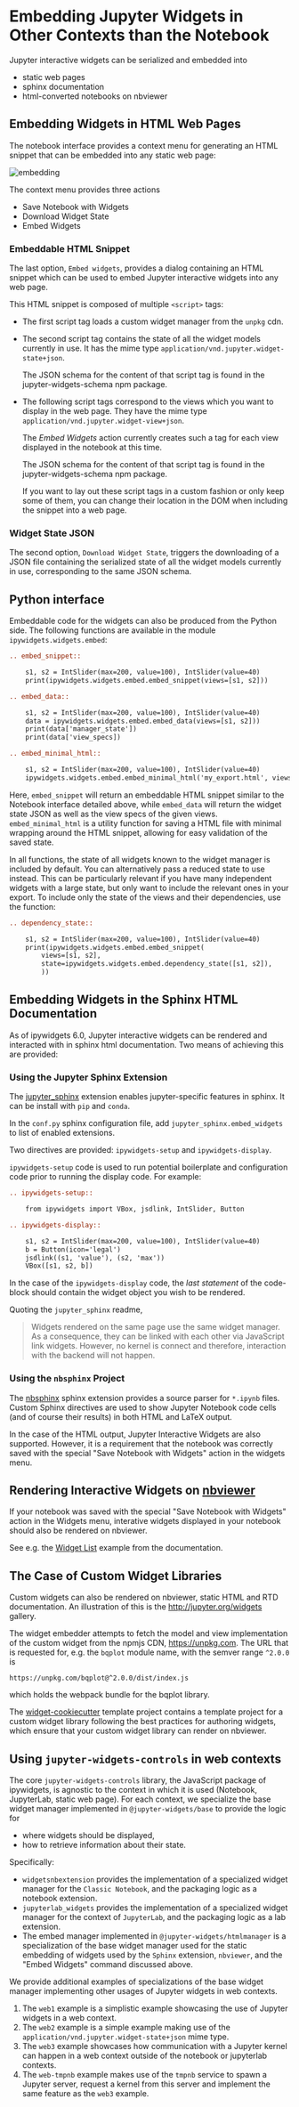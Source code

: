 # Embedding Jupyter Widgets in Other Contexts than the Notebook

Jupyter interactive widgets can be serialized and embedded into

 - static web pages
 - sphinx documentation
 - html-converted notebooks on nbviewer

## Embedding Widgets in HTML Web Pages

The notebook interface provides a context menu for generating an HTML snippet
that can be embedded into any static web page:

![embedding](./embed.gif)

The context menu provides three actions

 - Save Notebook with Widgets
 - Download Widget State
 - Embed Widgets

### Embeddable HTML Snippet

The last option, `Embed widgets`, provides a dialog containing an HTML snippet
which can be used to embed Jupyter interactive widgets into any web page.

This HTML snippet is composed of multiple `<script>` tags:

 - The first script tag loads a custom widget manager from the `unpkg` cdn.
 - The second script tag contains the state of all the widget models currently
   in use. It has the mime type `application/vnd.jupyter.widget-state+json`.

   The JSON schema for the content of that script tag is found in the jupyter-widgets-schema npm package.

- The following script tags correspond to the views which you want to display
  in the web page. They have the mime type `application/vnd.jupyter.widget-view+json`.

  The *Embed Widgets* action currently creates such a tag for each view
  displayed in the notebook at this time.

  The JSON schema for the content of that script tag is found in the jupyter-widgets-schema npm package.

  If you want to lay out these script tags in a custom fashion or only keep
  some of them, you can change their location in the DOM when including the
  snippet into a web page.

### Widget State JSON

The second option, `Download Widget State`, triggers the downloading of a JSON
file containing the serialized state of all the widget models currently in use,
corresponding to the same JSON schema.

## Python interface

Embeddable code for the widgets can also be produced from the Python side.
The following functions are available in the module `ipywidgets.widgets.embed`:

```rst
.. embed_snippet::

    s1, s2 = IntSlider(max=200, value=100), IntSlider(value=40)
    print(ipywidgets.widgets.embed.embed_snippet(views=[s1, s2]))

.. embed_data::

    s1, s2 = IntSlider(max=200, value=100), IntSlider(value=40)
    data = ipywidgets.widgets.embed.embed_data(views=[s1, s2]))
    print(data['manager_state'])
    print(data['view_specs])

.. embed_minimal_html::

    s1, s2 = IntSlider(max=200, value=100), IntSlider(value=40)
    ipywidgets.widgets.embed.embed_minimal_html('my_export.html', views=[s1, s2]))

```

Here, `embed_snippet` will return an embeddable HTML snippet similar to the Notebook
interface detailed above, while `embed_data` will return the widget state JSON as
well as the view specs of the given views. `embed_minimal_html` is a utility
function for saving a HTML file with minimal wrapping around the HTML snippet,
allowing for easy validation of the saved state.

In all functions, the state of all widgets known to the widget manager is
included by default. You can alternatively pass a reduced state to use instead.
This can be particularly relevant if you have many independent widgets with a
large state, but only want to include the relevant ones in your export. To
include only the state of the views and their dependencies, use the function:

```rst
.. dependency_state::

    s1, s2 = IntSlider(max=200, value=100), IntSlider(value=40)
    print(ipywidgets.widgets.embed.embed_snippet(
        views=[s1, s2],
        state=ipywidgets.widgets.embed.dependency_state([s1, s2]),
        ))

```




## Embedding Widgets in the Sphinx HTML Documentation

As of ipywidgets 6.0, Jupyter interactive widgets can be rendered and
interacted with in sphinx html documentation. Two means of achieving this are
provided:

### Using the Jupyter Sphinx Extension

The [jupyter_sphinx](https://github.com/jupyter/jupyter-sphinx) extension
enables jupyter-specific features in sphinx. It can be install with `pip` and
`conda`.

In the `conf.py` sphinx configuration file, add `jupyter_sphinx.embed_widgets`
to list of enabled extensions.

Two directives are provided: `ipywidgets-setup` and `ipywidgets-display`.

`ipywidgets-setup` code is used to run potential boilerplate and configuration
code prior to running the display code. For example:

```rst
.. ipywidgets-setup::

    from ipywidgets import VBox, jsdlink, IntSlider, Button

.. ipywidgets-display::

    s1, s2 = IntSlider(max=200, value=100), IntSlider(value=40)
    b = Button(icon='legal')
    jsdlink((s1, 'value'), (s2, 'max'))
    VBox([s1, s2, b])
```

In the case of the `ipywidgets-display` code, the *last statement* of the
code-block should contain the widget object you wish to be rendered.

Quoting the `jupyter_sphinx` readme,

> Widgets rendered on the same page use the same widget manager. As a
> consequence, they can be linked with each other via JavaScript link widgets.
> However, no kernel is connect and therefore, interaction with the backend
> will not happen.


### Using the `nbsphinx` Project

The [nbsphinx](https://github.com/spatialaudio/nbsphinx) sphinx extension
provides a source parser for `*.ipynb` files. Custom Sphinx directives are used
to show Jupyter Notebook code cells (and of course their results) in both HTML
and LaTeX output.

In the case of the HTML output, Jupyter Interactive Widgets are also supported.
However, it is a requirement that the notebook was correctly saved with the
special "Save Notebook with Widgets" action in the widgets menu.

## Rendering Interactive Widgets on [nbviewer](http://nbviewer.jupyter.org/)

If your notebook was saved with the special "Save Notebook with Widgets" action
in the Widgets menu, interative widgets displayed in your notebook should also
be rendered on nbviewer.

See e.g. the [Widget List](http://nbviewer.jupyter.org/github/jupyter-widgets/ipywidgets/blob/master/docs/source/examples/Widget%20List.ipynb)
example from the documentation.

## The Case of Custom Widget Libraries

Custom widgets can also be rendered on nbviewer, static HTML and RTD
documentation. An illustration of this is the http://jupyter.org/widgets
gallery.

The widget embedder attempts to fetch the model and view implementation of the
custom widget from the npmjs CDN, https://unpkg.com. The URL that is requested
for, e.g. the `bqplot` module name, with the semver range `^2.0.0` is

`https://unpkg.com/bqplot@^2.0.0/dist/index.js`

which holds the webpack bundle for the bqplot library.

The [widget-cookiecutter](https://github.com/jupyter/widget-cookiecutter)
template project contains a template project for a custom widget library
following the best practices for authoring widgets, which ensure that your
custom widget library can render on nbviewer.

## Using `jupyter-widgets-controls` in web contexts

The core `jupyter-widgets-controls` library, the JavaScript package of ipywidgets, is
agnostic to the context in which it is used (Notebook, JupyterLab, static web
page). For each context, we specialize the base widget manager implemented in
`@jupyter-widgets/base` to provide the logic for

 - where widgets should be displayed,
 - how to retrieve information about their state.

Specifically:

 - `widgetsnbextension` provides the implementation of a specialized widget
   manager for the `Classic Notebook`, and the packaging logic as a notebook
   extension.
 - `jupyterlab_widgets` provides the implementation of a specialized widget
   manager for the context of `JupyterLab`, and the packaging logic as a lab
   extension.
 - The embed manager implemented in `@jupyter-widgets/htmlmanager` is a specialization of
   the base  widget manager used for the static embedding of widgets used by
   the `Sphinx` extension, `nbviewer`, and the "Embed Widgets" command
   discussed above.

We provide additional examples of specializations of the base widget manager
implementing other usages of Jupyter widgets in web contexts.

1. The `web1` example is a simplistic example showcasing the use of
   Jupyter widgets in a web context.
2. The `web2` example is a simple example making use of the
   `application/vnd.jupyter.widget-state+json` mime type.
3. The `web3` example showcases how communication with a Jupyter kernel can
   happen in a web context outside of the notebook or jupyterlab contexts.
4. The `web-tmpnb` example makes use of the `tmpnb` service to spawn a Jupyter
   server, request a kernel from this server and implement the same feature as
   the `web3` example.

